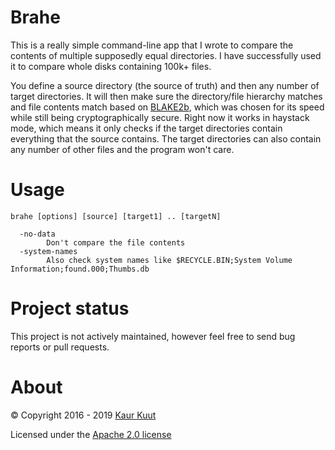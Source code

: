 # Brahe

This is a really simple command-line app that I wrote to compare the contents of multiple supposedly equal directories. I have successfully used it to compare whole disks containing 100k+ files.

You define a source directory (the source of truth) and then any number of target directories. It will then make sure the directory/file hierarchy matches and file contents match based on [BLAKE2b](https://blake2.net/), which was chosen for its speed while still being cryptographically secure. Right now it works in haystack mode, which means it only checks if the target directories contain everything that the source contains. The target directories can also contain any number of other files and the program won't care.

# Usage

```
brahe [options] [source] [target1] .. [targetN]

  -no-data
        Don't compare the file contents
  -system-names
        Also check system names like $RECYCLE.BIN;System Volume Information;found.000;Thumbs.db
```

# Project status

This project is not actively maintained, however feel free to send bug reports or pull requests.

# About

© Copyright 2016 - 2019 [Kaur Kuut](https://www.kaurkuut.com)

Licensed under the [Apache 2.0 license](http://www.apache.org/licenses/LICENSE-2.0)
